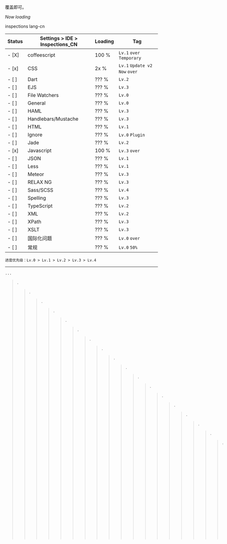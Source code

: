 覆盖即可。

_Now loading_  


inspections lang-cn 


| Status |       Settings > IDE > Inspections_CN     |Loading |     Tag     |
|------|---------------------------------------------|--------|-------------|
|- [X] | coffeescript                                | 100 %  | `Lv.1` `over` `Temporary`   |
|- [x] | CSS                                         |  2x %  | `Lv.1` `Update v2` `Now` `over` |
|- [ ] | Dart                                        | ??? %  | `Lv.2`       |
|- [ ] | EJS                                         | ??? %  | `Lv.3`       |
|- [ ] | File Watchers                               | ??? %  | `Lv.0`       |
|- [ ] | General                                     | ??? %  | `Lv.0`       |
|- [ ] | HAML                                        | ??? %  | `Lv.3`       |
|- [ ] | Handlebars\/Mustache                        | ??? %  | `Lv.3`       |
|- [ ] | HTML                                        | ??? %  | `Lv.1`       |
|- [ ] | Ignore                                      | ??? %  | `Lv.0` `Plugin` |
|- [ ] | Jade                                        | ??? %  | `Lv.2`       |
|- [x] | Javascript                                  | 100 %  | `Lv.3` `over`      |
|- [ ] | JSON                                        | ??? %  | `Lv.1`       |  
|- [ ] | Less                                        | ??? %  | `Lv.1`       |
|- [ ] | Meteor                                      | ??? %  | `Lv.3`       |
|- [ ] | RELAX NG                                    | ??? %  | `Lv.3`       |
|- [ ] | Sass\/SCSS                                  | ??? %  | `Lv.4`       |
|- [ ] | Spelling                                    | ??? %  | `Lv.3`       |
|- [ ] | TypeScript                                  | ??? %  | `Lv.2`       |
|- [ ] | XML                                         | ??? %  | `Lv.2`       |
|- [ ] | XPath                                       | ??? %  | `Lv.3`       |
|- [ ] | XSLT                                        | ??? %  | `Lv.3`       |
|- [ ] | 国际化问题                                   | ??? %  | `Lv.0` `over`|
|- [ ] | 常规                                         | ??? %  | `Lv.0` `50%` |

`进度优先级：Lv.0 > Lv.1 > Lv.2 > Lv.3 > Lv.4`  


----





```
...
```

> .
>> .
>>> .
>>>> .
>>>>> .
>>>>>> .
>>>>>>> .
>>>>>>>> .
>>>>>>>>> .
>>>>>>>>>> .
>>>>>>>>>>> .
>>>>>>>>>>>> .
>>>>>>>>>>>>> .
>>>>>>>>>>>>>> .
>>>>>>>>>>>>>>> .
>>>>>>>>>>>>>>>> .
>>>>>>>>>>>>>>>>> .
>>>>>>>>>>>>>>>>>> .
>>>>>>>>>>>>>>>>>>> .
>>>>>>>>>>>>>>>>>>>> .
>>>>>>>>>>>>>>>>>>>>> .
>>>>>>>>>>>>>>>>>>>>>> .
>>>>>>>>>>>>>>>>>>>>>>> .
>>>>>>>>>>>>>>>>>>>>>>>> .
>>>>>>>>>>>>>>>>>>>>>>>>> .
>>>>>>>>>>>>>>>>>>>>>>>>>> .
>>>>>>>>>>>>>>>>>>>>>>>>>>> .
>>>>>>>>>>>>>>>>>>>>>>>>>>>> .